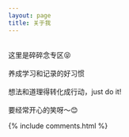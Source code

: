 ```yaml
---
layout: page
title: 关于我 
---
```


<br>
这里是碎碎念专区😝 <br>
<br>
养成学习和记录的好习惯 <br>
<br>
想法和道理得转化成行动，just do it! <br>
<br>
要经常开心的笑呀～😊 <br>


{% include comments.html %}

